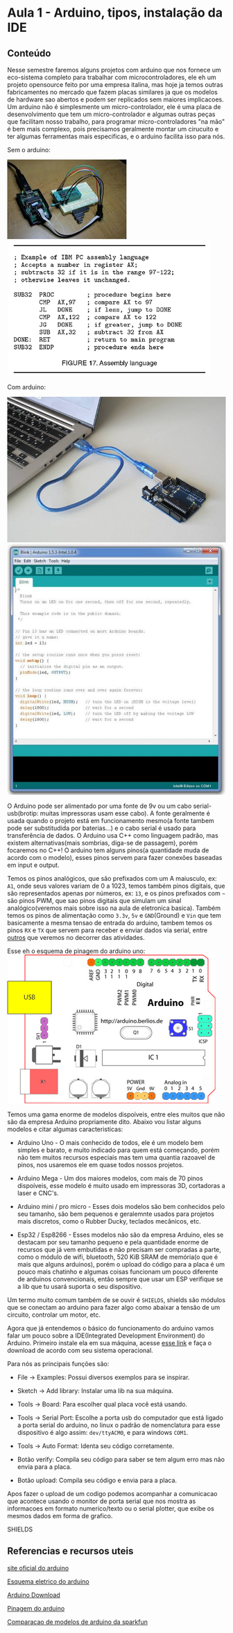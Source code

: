 # Aula 1 - Arduino, tipos, instalação da IDE

## Conteúdo

Nesse semestre faremos alguns projetos com arduino que nos fornece um eco-sistema completo para trabalhar com microcontroladores, ele eh um projeto opensource feito por uma empresa italina, mas hoje ja temos outras fabricamentes no mercado que fazem placas similares ja que os modelos de hardware sao abertos e podem ser replicados sem maiores implicacoes. Um arduino não é simplesmente um micro-controlador, ele é uma placa de desenvolvimento que tem um micro-controlador e algumas outras peças que facilitam nosso trabalho, para programar micro-controladores "na mão" é bem mais complexo, pois precisamos geralmente montar um cirucuito e ter algumas ferramentas mais especificas, e o arduino facilita isso para nós.

Sem o arduino:

![programmer](../../img/1sem/01/programmer.jpeg)
![assembly](../../img/1sem/01/assembly.png)

Com arduino:

![arduino](../../img/1sem/01/arduino.jpeg)
![cpp](../../img/1sem/01/cpp.jpeg)


O Arduino pode ser alimentado por uma fonte de 9v ou um cabo serial-usb(brotip: muitas impressoras usam esse cabo). A fonte geralmente é usada quando o projeto está em funcionamento mesmo(a fonte tambem pode ser substitudida por baterias...) e o cabo serial é usado para transferência de dados. O Arduino usa C++ como linguagem padrão, mas existem alternativas(mais sombrias, diga-se de passagem), porém focaremos no C++!
O arduino tem alguns pinos(a quantidade muda de acordo com o modelo), esses pinos servem para fazer conexões baseadas em input e output.

Temos os pinos analógicos, que são prefixados com um A maiusculo, ex: `A1`, onde seus valores variam de 0 a 1023, temos também pinos digitais, que são representados apenas por números, ex: `13`, e os pinos prefixados com `~` são pinos PWM, que sao pinos digitais que simulam um sinal analógico(veremos mais sobre isso na aula de eletronica basica). Também temos os pinos de alimentação como `3.3v`, `5v` e `GND`(Ground) e `Vin` que tem basicamente a mesma tensao de entrada do arduino, tambem temos os pinos `RX` e `TX` que servem para receber e enviar dados via serial, entre [outros](https://www.arduino.cc/en/reference/board) que veremos no decorrer das atividades.

Esse eh o esquema de pinagem do arduino uno:
![pinout](../../img/1sem/01/pinout.png)

Temos uma gama enorme de modelos dispoíveis, entre eles muitos que não são da empresa Arduino propriamente dito. Abaixo vou listar alguns modelos e citar algumas caracteristicas:

* Arduino Uno - O mais conhecido de todos, ele é um modelo bem simples e barato, e muito indicado para quem está começando, porém não tem muitos recursos especiais mas tem uma quantia razoavel de pinos, nos usaremos ele em quase todos nossos projetos.



* Arduino Mega - Um dos maiores modelos, com mais de 70 pinos dispoíveis, esse modelo é muito usado em impressoras 3D, cortadoras a laser e CNC's.

* Arduino mini / pro micro - Esses dois modelos são bem conhecidos pelo seu tamanho, são bem pequenos e geralemnte usados para projetos mais discretos, como o Rubber Ducky, teclados mecânicos, etc.

* Esp32 / Esp8266 - Esses modelos não são da empresa Arduino, eles se destacam por seu tamanho pequeno e pela quantidade enorme de recursos que já vem embutidas e não precisam ser compradas a parte, como o módulo de wifi, bluetooth, 520 KiB SRAM de memória(o que é mais que alguns arduinos), porém o upload do código para a placa é um pouco mais chatinho e algumas coisas funcionam um pouco diferente de arduinos convencionais, então sempre que usar um ESP verifique se a lib que tu usará suporta o seu dispositivo.

Um termo muito comum também de se ouvir é `SHIELDS`, shields são módulos que se conectam ao arduino para fazer algo como abaixar a tensão de um circuito, controlar um motor, etc.

Agora que já entendemos o básico do funcionamento do arduino vamos falar um pouco sobre a IDE(Integrated Development Environment) do Arduino. Primeiro instale ela em sua máquina, acesse [esse link](https://www.arduino.cc/en/main/software) e faça o download de acordo com seu sistema operacional.

Para nós as principais funções são:

* File -> Examples: Possui diversos exemplos para se inspirar.

* Sketch -> Add library: Instalar uma lib na sua máquina.

* Tools -> Board: Para escolher qual placa você está usando.

* Tools -> Serial Port: Escolhe a porta usb do computador que está ligado a porta serial do arduino, no linux o padrão de nomenclatura para esse dispositivo é algo assim: `dev/ttyACM0`, e para windows `COM1`.

* Tools -> Auto Format: Identa seu código corretamente.

* Botão verify: Compila seu código para saber se tem algum erro mas não envia para a placa.

* Botão upload: Compila seu código e envia para a placa.

Apos fazer o upload de um codigo podemos acompanhar a comunicacao que acontece usando o monitor de porta serial que nos mostra as informacoes em formato numerico/texto ou o serial plotter, que exibe os mesmos dados em forma de grafico.

SHIELDS

## Referencias e recursos uteis

[site oficial do arduino](arduino.cc/)

[Esquema eletrico do arduino](https://www.arduino.cc/en/uploads/Main/arduino-uno-schematic.pdf)

[Arduino Download](https://www.arduino.cc/en/Main/Software)

[Pinagem do arduino](https://www.arduino.cc/en/reference/board)

[Comparacao de modelos de arduino da sparkfun](https://www.youtube.com/watch?v=hjRSwBcLcSU)

